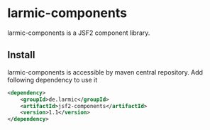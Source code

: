 # larmic-components

larmic-components is a JSF2 component library.

## Install

larmic-components is accessible by maven central repository. Add following dependency to use it

```xml
<dependency>
    <groupId>de.larmic</groupId>
	<artifactId>jsf2-components</artifactId>
	<version>1.1</version>
</dependency>
```

